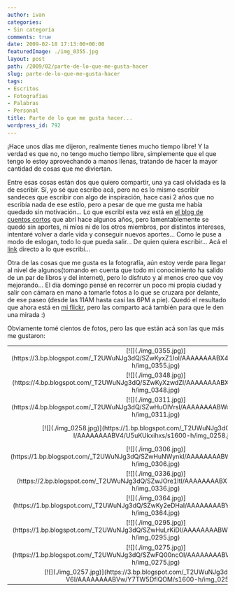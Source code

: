 ```yaml
---
author: ivan
categories:
- Sin categoría
comments: true
date: 2009-02-18 17:13:00+00:00
featuredImage: ./img_0355.jpg
layout: post
path: /2009/02/parte-de-lo-que-me-gusta-hacer
slug: parte-de-lo-que-me-gusta-hacer
tags:
- Escritos
- Fotografías
- Palabras
- Personal
title: Parte de lo que me gusta hacer...
wordpress_id: 792
---
```


¡Hace unos días me dijeron, realmente tienes mucho tiempo libre! Y la verdad es que no, no tengo mucho tiempo libre, simplemente que el que tengo lo estoy aprovechando a manos llenas, tratando de hacer la mayor cantidad de cosas que me diviertan.

Entre esas cosas están dos que quiero compartir, una ya casi olvidada es la de escribir. Sí, yo sé que escribo acá, pero no es lo mismo escribir sandeces que escribir con algo de inspiración, hace casi 2 años que no escribía nada de ese estilo, pero a pesar de que me gusta me había quedado sin motivación... Lo que escribí esta vez está en [el blog de cuentos cortos](https://minicuentos.blogspot.com/) que abrí hace algunos años, pero lamentablemente se quedó sin aportes, ni míos ni de los otros miembros, por distintos intereses, intentaré volver a darle vida y conseguir nuevos aportes... Como le puse a modo de eslogan, todo lo que pueda salir... De quien quiera escribir... Acá el [link](https://minicuentos.blogspot.com/2009/02/eres-tu.html) directo a lo que escribí...

Otra de las cosas que me gusta es la fotografía, aún estoy verde para llegar al nivel de algunos(tomando en cuenta que todo mi conocimiento ha salido de un par de libros y del internet), pero lo disfruto y al menos creo que voy mejorando... El día domingo pensé en recorrer un poco mi propia ciudad y salir con cámara en mano a tomarle fotos a lo que se cruzara por delante, de ese paseo (desde las 11AM hasta casi las 6PM a pie). Quedó el resultado que ahora está en [mi flickr](https://www.flickr.com/photos/ivangabriel/), pero las comparto acá también para que le den una mirada :)

Obviamente tomé cientos de fotos, pero las que están acá son las que más me gustaron:

<table width="100%" style="text-align: center; vertical-align: middle;" >
<tbody >
<tr >

<td >
[![](./img_0355.jpg)](https://3.bp.blogspot.com/_T2UWuNJg3dQ/SZwKyxZ1loI/AAAAAAAABX4/KwUw08s816s/s1600-h/img_0355.jpg)

</td>

<td >
[![](./img_0349.jpg)](https://1.bp.blogspot.com/_T2UWuNJg3dQ/SZwKyjKkdDI/AAAAAAAABXw/0RaePqy2CTI/s1600-h/img_0349.jpg)

</td>
</tr>
<tr >

<td >
[![](./img_0348.jpg)](https://4.bp.blogspot.com/_T2UWuNJg3dQ/SZwKyXzwdZI/AAAAAAAABXo/IQLPCa_fMT0/s1600-h/img_0348.jpg)

</td>

<td >
[![](./img_0345.jpg)](https://1.bp.blogspot.com/_T2UWuNJg3dQ/SZwJO7KXTEI/AAAAAAAABXg/Prng2Ymluf8/s1600-h/img_0345.jpg)

</td>
</tr>
<tr >

<td >
[![](./img_0311.jpg)](https://4.bp.blogspot.com/_T2UWuNJg3dQ/SZwHuOIVrsI/AAAAAAAABWo/i3M9orKJEwM/s1600-h/img_0311.jpg)

</td>

<td >
[![](./img_0315.jpg)](https://2.bp.blogspot.com/_T2UWuNJg3dQ/SZwHucFWv0I/AAAAAAAABWw/WyC5yjk9nbQ/s1600-h/img_0315.jpg)

</td>
</tr>
<tr >

<td >
[![](./img_0258.jpg)](https://1.bp.blogspot.com/_T2UWuNJg3dQ/SZwFQoeIp-I/AAAAAAAABV4/U5uKUkxihxs/s1600-h/img_0258.jpg)

</td>

<td >
[![](./img_0342.jpg)](https://3.bp.blogspot.com/_T2UWuNJg3dQ/SZwJOzalr9I/AAAAAAAABXY/McBLpxz0jiI/s1600-h/img_0342.jpg)

</td>
</tr>
<tr >

<td >
[![](./img_0306.jpg)](https://1.bp.blogspot.com/_T2UWuNJg3dQ/SZwHuNWynkI/AAAAAAAABWg/YsLSIHgvZK8/s1600-h/img_0306.jpg)

</td>

<td >
[![](./img_0338.jpg)](https://2.bp.blogspot.com/_T2UWuNJg3dQ/SZwJO5os0OI/AAAAAAAABXQ/5yx-3Nr83LI/s1600-h/img_0338.jpg)

</td>
</tr>
<tr >

<td >
[![](./img_0336.jpg)](https://2.bp.blogspot.com/_T2UWuNJg3dQ/SZwJOre1ltI/AAAAAAAABXI/3IUJYMYajvo/s1600-h/img_0336.jpg)

</td>

<td >
[![](./img_0331.jpg)](https://4.bp.blogspot.com/_T2UWuNJg3dQ/SZwJObdcMlI/AAAAAAAABXA/jKD6ZI3XedY/s1600-h/img_0331.jpg)

</td>
</tr>
<tr >

<td >
[![](./img_0364.jpg)](https://1.bp.blogspot.com/_T2UWuNJg3dQ/SZwKy2eDHaI/AAAAAAAABYA/IKomBqrY9RI/s1600-h/img_0364.jpg)

</td>

<td >
[![](./img_0320.jpg)](https://1.bp.blogspot.com/_T2UWuNJg3dQ/SZwHuVHNQHI/AAAAAAAABW4/bL-w-Gkfvwk/s1600-h/img_0320.jpg)

</td>
</tr>
<tr >

<td >
[![](./img_0295.jpg)](https://1.bp.blogspot.com/_T2UWuNJg3dQ/SZwHuLrKiDI/AAAAAAAABWY/OhaCfOhqlP4/s1600-h/img_0295.jpg)

</td>

<td >
[![](./img_0293-Modificada.jpg)](https://2.bp.blogspot.com/_T2UWuNJg3dQ/SZwFRAbX4hI/AAAAAAAABWQ/wW2sfUc8MCQ/s1600-h/img_0293+%28Modificada%29.jpg)

</td>
</tr>
<tr >

<td >
[![](./img_0275.jpg)](https://1.bp.blogspot.com/_T2UWuNJg3dQ/SZwFQ00ncOI/AAAAAAAABWI/DfxdgFaSndk/s1600-h/img_0275.jpg)

</td>

<td >
[![](./img_0264.jpg)](https://3.bp.blogspot.com/_T2UWuNJg3dQ/SZwFQ38VoVI/AAAAAAAABWA/7XN6R94ojHc/s1600-h/img_0264.jpg)

</td>
</tr>
<tr >

<td >
[![](./img_0257.jpg)](https://3.bp.blogspot.com/_T2UWuNJg3dQ/SZwFQhH-V6I/AAAAAAAABVw/Y7TW5DflQOM/s1600-h/img_0257.jpg)

</td>

<td >

</td>
</tr>

</tbody></table>
